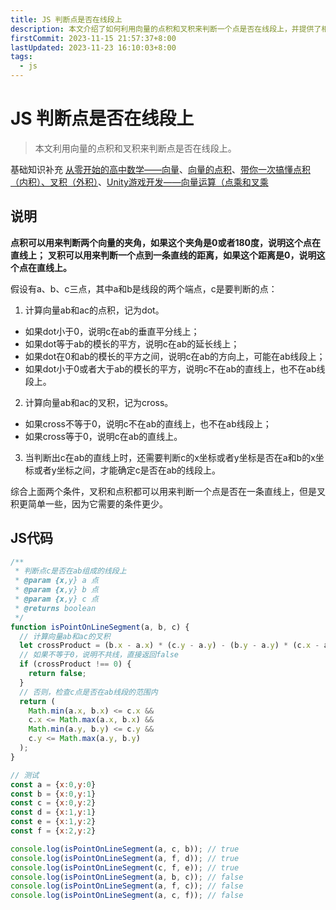 ```yaml
---
title: JS 判断点是否在线段上
description: 本文介绍了如何利用向量的点积和叉积来判断一个点是否在线段上，并提供了相关的JavaScript代码示例。通过计算向量的点积和叉积，可以确定点是否在直线上或线段上
firstCommit: 2023-11-15 21:57:37+8:00
lastUpdated: 2023-11-23 16:10:03+8:00
tags:
  - js
---
```


# JS 判断点是否在线段上

> 本文利用向量的点积和叉积来判断点是否在线段上。

基础知识补充 [从零开始的高中数学——向量](https://zhuanlan.zhihu.com/p/350622845)、[向量的点积](https://zhuanlan.zhihu.com/p/425191437)、[带你一次搞懂点积（内积）、叉积（外积）](https://blog.csdn.net/apr15/article/details/106160407)、[Unity游戏开发——向量运算（点乘和叉乘](https://zhuanlan.zhihu.com/p/89046275)

## 说明
**点积可以用来判断两个向量的夹角，如果这个夹角是0或者180度，说明这个点在直线上；**
**叉积可以用来判断一个点到一条直线的距离，如果这个距离是0，说明这个点在直线上。**

假设有a、b、c三点，其中a和b是线段的两个端点，c是要判断的点：
1. 计算向量ab和ac的点积，记为dot。
+ 如果dot小于0，说明c在ab的垂直平分线上；
+ 如果dot等于ab的模长的平方，说明c在ab的延长线上；
+ 如果dot在0和ab的模长的平方之间，说明c在ab的方向上，可能在ab线段上；
+ 如果dot小于0或者大于ab的模长的平方，说明c不在ab的直线上，也不在ab线段上。
2. 计算向量ab和ac的叉积，记为cross。
+ 如果cross不等于0，说明c不在ab的直线上，也不在ab线段上；
+ 如果cross等于0，说明c在ab的直线上。
3. 当判断出c在ab的直线上时，还需要判断c的x坐标或者y坐标是否在a和b的x坐标或者y坐标之间，才能确定c是否在ab的线段上。

综合上面两个条件，叉积和点积都可以用来判断一个点是否在一条直线上，但是叉积更简单一些，因为它需要的条件更少。

## JS代码
```js
/**
 * 判断点c是否在ab组成的线段上
 * @param {x,y} a 点
 * @param {x,y} b 点
 * @param {x,y} c 点
 * @returns boolean
 */
function isPointOnLineSegment(a, b, c) {
  // 计算向量ab和ac的叉积
  let crossProduct = (b.x - a.x) * (c.y - a.y) - (b.y - a.y) * (c.x - a.x);
  // 如果不等于0，说明不共线，直接返回false
  if (crossProduct !== 0) {
    return false;
  }
  // 否则，检查c点是否在ab线段的范围内
  return (
    Math.min(a.x, b.x) <= c.x &&
    c.x <= Math.max(a.x, b.x) &&
    Math.min(a.y, b.y) <= c.y &&
    c.y <= Math.max(a.y, b.y)
  );
}

// 测试
const a = {x:0,y:0}
const b = {x:0,y:1}
const c = {x:0,y:2}
const d = {x:1,y:1}
const e = {x:1,y:2}
const f = {x:2,y:2}

console.log(isPointOnLineSegment(a, c, b)); // true
console.log(isPointOnLineSegment(a, f, d)); // true
console.log(isPointOnLineSegment(c, f, e)); // true
console.log(isPointOnLineSegment(a, b, c)); // false
console.log(isPointOnLineSegment(a, f, c)); // false
console.log(isPointOnLineSegment(a, c, f)); // false
```